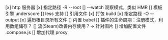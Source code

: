 [x] http 服务器
  [x] 指定路径 -R --root
[] --watch 观察模式，类似 HMR 
[] 模板引擎 underscore
[] less 支持
[] 引用文件
[x] 打包 build 
  [x] 指定路径 -O --output
  [x] 遍历根目录所有文件
[] 内置 babel
[] 插件的生命周期：注册模式，利用数组储存？
[] 流(Steam)改善内存使用？-> 针对图片
[] 增加配置文件 .compose.js
  [] 增加代理 proxy